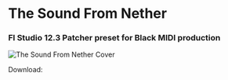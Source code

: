 # The Sound From Nether
### Fl Studio 12.3 Patcher preset for Black MIDI production
![The Sound From Nether Cover](https://github.com/happymimimix/The-Sound-From-Nether/assets/107282563/79c55cdf-7ab5-4126-9df5-f87f8890b44f)

Download: 
